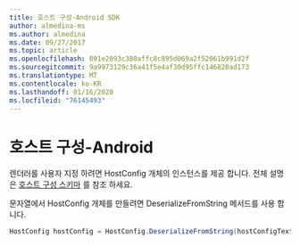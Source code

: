 ```yaml
---
title: 호스트 구성-Android SDK
author: almedina-ms
ms.author: almedina
ms.date: 09/27/2017
ms.topic: article
ms.openlocfilehash: 091e2093c380affc8c895d069a2f52061b991d2f
ms.sourcegitcommit: 9a9973129c36a41f5e4af30d95ffc146820ad173
ms.translationtype: MT
ms.contentlocale: ko-KR
ms.lasthandoff: 01/16/2020
ms.locfileid: "76145493"
---
```

# <a name="host-config---android"></a>호스트 구성-Android

렌더러를 사용자 지정 하려면 HostConfig 개체의 인스턴스를 제공 합니다. 전체 설명은 [호스트 구성 스키마](../../../rendering-cards/host-config.md) 를 참조 하세요.

문자열에서 HostConfig 개체를 만들려면 DeserializeFromString 메서드를 사용 합니다.

```java
HostConfig hostConfig = HostConfig.DeserializeFromString(hostConfigText);
```